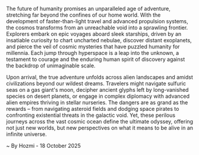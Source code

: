 
The future of humanity promises an unparalleled age of adventure, stretching far beyond the confines of our home world. With the development of faster-than-light travel and advanced propulsion systems, the cosmos transforms from an unreachable void into a sprawling frontier. Explorers embark on epic voyages aboard sleek starships, driven by an insatiable curiosity to chart uncharted nebulae, discover distant exoplanets, and pierce the veil of cosmic mysteries that have puzzled humanity for millennia. Each jump through hyperspace is a leap into the unknown, a testament to courage and the enduring human spirit of discovery against the backdrop of unimaginable scale.

Upon arrival, the true adventure unfolds across alien landscapes and amidst civilizations beyond our wildest dreams. Travelers might navigate sulfuric seas on a gas giant's moon, decipher ancient glyphs left by long-vanished species on desert planets, or engage in complex diplomacy with advanced alien empires thriving in stellar nurseries. The dangers are as grand as the rewards – from navigating asteroid fields and dodging space pirates to confronting existential threats in the galactic void. Yet, these perilous journeys across the vast cosmic ocean define the ultimate odyssey, offering not just new worlds, but new perspectives on what it means to be alive in an infinite universe.

~ By Hozmi - 18 October 2025
